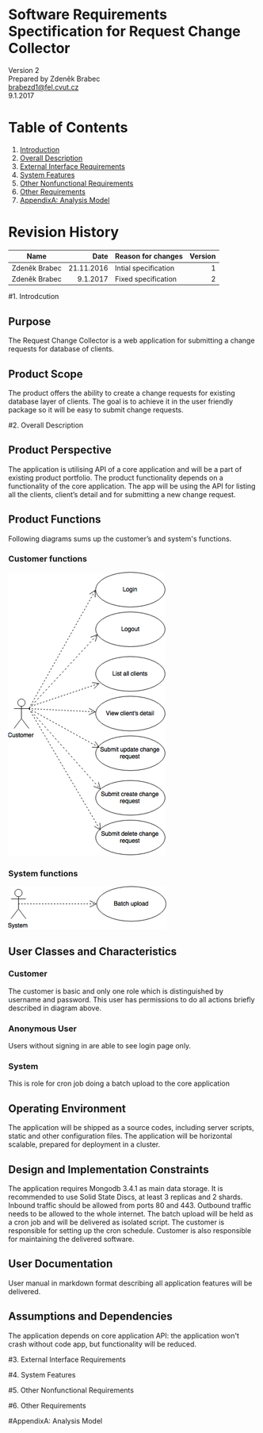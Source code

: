 # Software Requirements Spectification for Request Change Collector

Version 2  
Prepared by Zdeněk Brabec  
brabezd1@fel.cvut.cz  
9.1.2017  

# Table of Contents
1. [Introduction](#introduction)
2. [Overall Description](#overall)
3. [External Interface Requirements](#external)
4. [System Features](#system)
5. [Other Nonfunctional Requirements](#nonfunctional)
6. [Other Requirements](#other)
7. [AppendixA: Analysis Model ](#analysis)

# Revision History

| Name          | Date          | Reason for changes  | Version |
| --------------|--------------:| --------------------|--------:|
| Zdeněk Brabec | 21.11.2016    | Intial specification| 1       |
| Zdeněk Brabec | 9.1.2017      | Fixed specification | 2       |

#1. Introdcution <a name="introduction"></a>

## Purpose
The Request Change Collector is a web application for submitting a change requests 
for database of clients.  

## Product Scope
The product offers the ability to create a change requests for existing database layer of clients. The goal is to achieve 
it in the user friendly package so it will be easy to submit change requests. 

#2. Overall Description <a name="overall"></a>

## Product Perspective
The application is utilising API of a core application and will be a part of existing 
product portfolio. The product functionality depends on a functionality of the core 
application. The app will be using the API for listing all the clients, client’s 
detail and for submitting a new change request.

## Product Functions
Following diagrams sums up the customer’s and system's functions.

### Customer functions
![alt text](./customer.png "Customer")

### System functions
![alt text](./system.png "System")

## User Classes and Characteristics

### Customer
The customer is basic and only one role which is distinguished by username and password. This user has permissions to 
do all actions briefly described in diagram above.  

### Anonymous User
Users without signing in are able to see login page only. 

### System
This is role for cron job doing a batch upload to the core application 

## Operating Environment
The application will be shipped as a source codes, including server scripts, static and other configuration files. 
The application will be horizontal scalable, prepared for deployment in a cluster.
  
## Design and Implementation Constraints
The application requires Mongodb 3.4.1 as main data storage. It is recommended to use Solid State Discs, at least 
3 replicas and 2 shards. Inbound traffic should be allowed from ports 80 and 443. Outbound traffic needs to be allowed
to the whole internet. The batch upload will be held as a cron job and will be delivered as isolated script. The customer
is responsible for setting up the cron schedule. Customer is also responsible for maintaining the delivered software.

## User Documentation
User manual in markdown format describing all application features will be delivered.

## Assumptions and Dependencies
The application depends on core application API: the application won't crash without code app, but functionality will 
be reduced.

#3. External Interface Requirements <a name="external"></a>



#4. System Features <a name="system"></a>

#5. Other Nonfunctional Requirements <a name="nonfunctional"></a>

#6. Other Requirements <a name="other"></a>

#AppendixA: Analysis Model <a name="analysis"></a>
